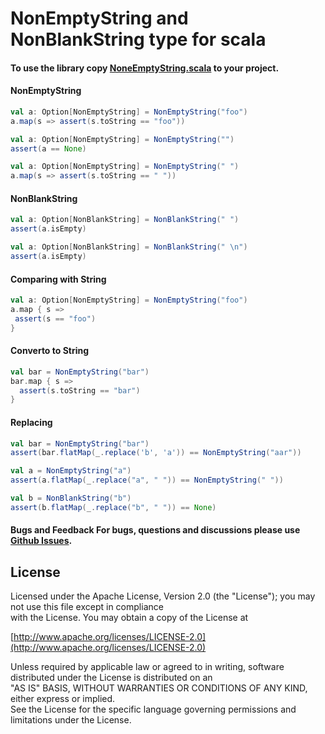 # NonEmptyString and NonBlankString type for scala  
 
#### To use the library copy [NoneEmptyString.scala](https://github.com/gekomad/non-empty-string/blob/master/src/main/scala/com/github/gekomad/nonemptystring/NonEmptyString.scala)  to your project.

#### NonEmptyString  
```scala 
val a: Option[NonEmptyString] = NonEmptyString("foo")  
a.map(s => assert(s.toString == "foo"))  
``` 

```scala 
val a: Option[NonEmptyString] = NonEmptyString("")  
assert(a == None)  
``` 

```scala
val a: Option[NonEmptyString] = NonEmptyString(" ")  
a.map(s => assert(s.toString == " "))  
``` 
#### NonBlankString
 
```scala
val a: Option[NonBlankString] = NonBlankString(" ")  
assert(a.isEmpty)  
``` 

```scala
val a: Option[NonBlankString] = NonBlankString(" \n")  
assert(a.isEmpty)  
```   

#### Comparing with String  
```scala
val a: Option[NonEmptyString] = NonEmptyString("foo")  
a.map { s =>  
 assert(s == "foo")
}  
```

#### Converto to String  

```scala
val bar = NonEmptyString("bar")
bar.map { s =>
  assert(s.toString == "bar")
}
```


#### Replacing  
```scala
val bar = NonEmptyString("bar")
assert(bar.flatMap(_.replace('b', 'a')) == NonEmptyString("aar"))

val a = NonEmptyString("a")
assert(a.flatMap(_.replace("a", " ")) == NonEmptyString(" "))

val b = NonBlankString("b")
assert(b.flatMap(_.replace("b", " ")) == None)
```

 
 #### Bugs and Feedback For bugs, questions and discussions please use [Github Issues](https://github.com/gekomad/non-empty-string/issues).    
    
## License    
 Licensed under the Apache License, Version 2.0 (the "License"); you may not use this file except in compliance    
with the License. You may obtain a copy of the License at    
    
[http://www.apache.org/licenses/LICENSE-2.0](http://www.apache.org/licenses/LICENSE-2.0)    
    
Unless required by applicable law or agreed to in writing, software distributed under the License is distributed on an    
"AS IS" BASIS, WITHOUT WARRANTIES OR CONDITIONS OF ANY KIND, either express or implied.    
See the License for the specific language governing permissions and limitations under the License.

